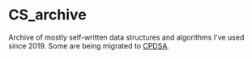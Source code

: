 # CS_archive

Archive of mostly self-written data structures and algorithms I've used since 2019. Some are being migrated to [CPDSA](https://github.com/t-p-r/cpdsa).
